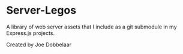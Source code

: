 # Server-Legos
A library of web server assets that I include as a git submodule in my Express.js projects.

Created by Joe Dobbelaar